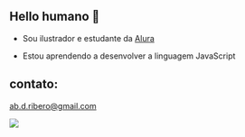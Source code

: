 ## Hello humano 💟

- Sou ilustrador e estudante da [Alura](https://www.alura.cpm.br)

- Estou aprendendo a desenvolver a linguagem JavaScript

## contato:

ab.d.ribero@gmail.com

![](https://media1.tenor.com/m/PGEpDsrsYcIAAAAC/luffy-one-piece-anime.gif)
